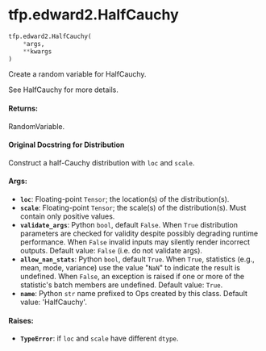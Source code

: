 <div itemscope itemtype="http://developers.google.com/ReferenceObject">
<meta itemprop="name" content="tfp.edward2.HalfCauchy" />
<meta itemprop="path" content="Stable" />
</div>

# tfp.edward2.HalfCauchy

``` python
tfp.edward2.HalfCauchy(
    *args,
    **kwargs
)
```

Create a random variable for HalfCauchy.

See HalfCauchy for more details.

#### Returns:

  RandomVariable.

#### Original Docstring for Distribution

Construct a half-Cauchy distribution with `loc` and `scale`.


#### Args:

* <b>`loc`</b>: Floating-point `Tensor`; the location(s) of the distribution(s).
* <b>`scale`</b>: Floating-point `Tensor`; the scale(s) of the distribution(s).
    Must contain only positive values.
* <b>`validate_args`</b>: Python `bool`, default `False`. When `True` distribution
    parameters are checked for validity despite possibly degrading runtime
    performance. When `False` invalid inputs may silently render incorrect
    outputs. Default value: `False` (i.e. do not validate args).
* <b>`allow_nan_stats`</b>: Python `bool`, default `True`. When `True`, statistics
    (e.g., mean, mode, variance) use the value "`NaN`" to indicate the
    result is undefined. When `False`, an exception is raised if one or
    more of the statistic's batch members are undefined.
    Default value: `True`.
* <b>`name`</b>: Python `str` name prefixed to Ops created by this class.
    Default value: 'HalfCauchy'.


#### Raises:

* <b>`TypeError`</b>: if `loc` and `scale` have different `dtype`.